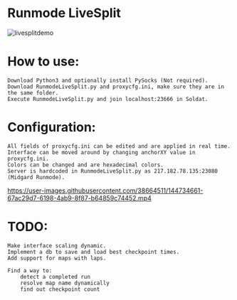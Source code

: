 # Runmode LiveSplit
![livesplitdemo](https://user-images.githubusercontent.com/38664511/144734428-7d7fbf47-03f7-4045-a7cc-a206149c51b5.png)

# How to use:
    Download Python3 and optionally install PySocks (Not required).
    Download RunmodeLiveSplit.py and proxycfg.ini, make sure they are in the same folder.
    Execute RunmodeLiveSplit.py and join localhost:23666 in Soldat.


# Configuration:
    All fields of proxycfg.ini can be edited and are applied in real time.
    Interface can be moved around by changing anchorXY value in proxycfg.ini.
    Colors can be changed and are hexadecimal colors.
    Server is hardcoded in RunmodeLiveSplit.py as 217.182.78.135:23080 (Midgard Runmode).
    
https://user-images.githubusercontent.com/38664511/144734661-67ac29d7-6198-4ab9-8f87-b64859c74452.mp4

# TODO:
    Make interface scaling dynamic.
    Implement a db to save and load best checkpoint times.
    Add support for maps with laps.
    
    Find a way to:
        detect a completed run
        resolve map name dynamically
        find out checkpoint count
